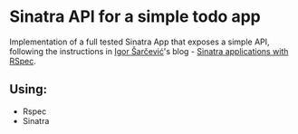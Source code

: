 # Sinatra API for a simple todo app

Implementation of a full tested Sinatra App that exposes a simple API, following the instructions in [Igor Šarčević][igor_github]'s blog - [Sinatra applications with RSpec][blog].

## Using:

- Rspec
- Sinatra

[igor_github]: http://github.com/shiroyasha
[blog]: http://shiroyasha.github.io/sinatra-app-with-rspec.html

